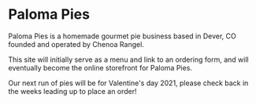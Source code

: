 # Paloma Pies

Paloma Pies is a homemade gourmet pie business based in Dever, CO founded and operated by Chenoa Rangel.

This site will initially serve as a menu and link to an ordering form, and will eventually become the online storefront for Paloma Pies.

Our next run of pies will be for Valentine's day 2021, please check back in the weeks leading up to place an order!